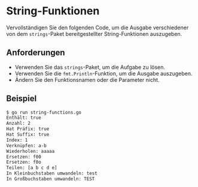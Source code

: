 # String-Funktionen

Vervollständigen Sie den folgenden Code, um die Ausgabe verschiedener von dem `strings`-Paket bereitgestellter String-Funktionen auszugeben.

## Anforderungen

- Verwenden Sie das `strings`-Paket, um die Aufgabe zu lösen.
- Verwenden Sie die `fmt.Println`-Funktion, um die Ausgabe auszugeben.
- Ändern Sie den Funktionsnamen oder die Parameter nicht.

## Beispiel

```sh
$ go run string-functions.go
Enthält: true
Anzahl: 2
Hat Präfix: true
Hat Suffix: true
Index: 1
Verknüpfen: a-b
Wiederholen: aaaaa
Ersetzen: f00
Ersetzen: f0o
Teilen: [a b c d e]
In Kleinbuchstaben umwandeln: test
In Großbuchstaben umwandeln: TEST
```
